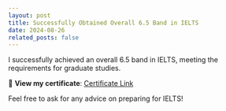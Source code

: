 ```yaml
---
layout: post
title: Successfully Obtained Overall 6.5 Band in IELTS
date: 2024-08-26
related_posts: false
---
```


I successfully achieved an overall 6.5 band in IELTS, meeting the requirements for graduate studies.

📄 **View my certificate**: [Certificate Link](https://drive.google.com/file/d/1YNdJiNZneBNs5S7QQJ1ge8PzRA38x13E/view?usp=sharing)

Feel free to ask for any advice on preparing for IELTS!
